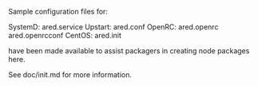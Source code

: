 Sample configuration files for:

SystemD: ared.service
Upstart: ared.conf
OpenRC:  ared.openrc
         ared.openrcconf
CentOS:  ared.init

have been made available to assist packagers in creating node packages here.

See doc/init.md for more information.
